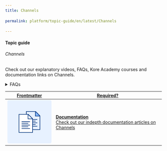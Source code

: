 ```yaml
---
title: Channels

permalink: platform/topic-guide/en/latest/Channels

---
```


#### Topic guide
###### Channels

  Check out our explanatory videos, FAQs, Kore Academy courses and documentation links on Channels.

<details>
  <summary>FAQs
  </summary>

  <a class="doc-link" target="_blank" href="https://developer.kore.ai/docs/bots/channel-enablement/adding-channels-to-your-bot/">
 
  How to add channels to bot?

</a>

<a class="doc-link" target="_blank" href="https://developer.kore.ai/docs/bots/bot-builder-tool/dialog-task/prompt-editor/#Channel-Specific_User_Prompts">
 
  How to define channel specific messages?

</a>


<a class="doc-link" target="_blank" href="https://developer.kore.ai/docs/bots/sdks/message-templates/">
 
  How to configure templates in WebSDK?

</a>

</details>

<a class="doc-link" target="_blank" href="https://developer.kore.ai/docs/bots/channel-enablement/adding-channels-to-your-bot/">
 

| Frontmatter | Required? |
|-------------|-------------|
| ![alt text](images/docIcon.svg "Title") | **Documentation**  <br /> Check out our indepth documentation articles on Channels | 


</a>
